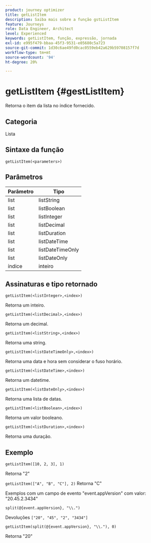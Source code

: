 ```yaml
---
product: journey optimizer
title: getListItem
description: Saiba mais sobre a função gstListItem
feature: Journeys
role: Data Engineer, Architect
level: Experienced
keywords: getListItem, função, expressão, jornada
exl-id: e995f479-bbaa-45f3-9531-e05680c5a723
source-git-commit: 1d30c6ae49fd0cac0559eb42a629b59708157f7d
workflow-type: tm+mt
source-wordcount: '94'
ht-degree: 20%

---
```


# getListItem {#gestListItem}

Retorna o item da lista no índice fornecido.

## Categoria

Lista

## Sintaxe da função

`getListItem(<parameters>)`

## Parâmetros

| Parâmetro | Tipo |
|-----------|------------------|
| list | listString |
| list | listBoolean |
| list | listInteger |
| list | listDecimal |
| list | listDuration |
| list | listDateTime |
| list | listDateTimeOnly |
| list | listDateOnly |
| índice | inteiro |

## Assinaturas e tipo retornado

`getListItem(<listInteger>,<index>)`

Retorna um inteiro.

`getListItem(<listDecimal>,<index>)`

Retorna um decimal.

`getListItem(<listString>,<index>)`

Retorna uma string.

`getListItem(<listDateTimeOnly>,<index>)`

Retorna uma data e hora sem considerar o fuso horário.

`getListItem(<listDateTime>,<index>)`

Retorna um datetime.

`getListItem(<listDateOnly>,<index>)`

Retorna uma lista de datas.

`getListItem(<listBoolean>,<index>)`

Retorna um valor booleano.

`getListItem(<listDuration>,<index>)`

Retorna uma duração.

## Exemplo

`getListItem([10, 2, 3], 1)`

Retorna &quot;2&quot;

`getListItem(["A", "B", "C"], 2)`
Retorna &quot;C&quot;

Exemplos com um campo de evento &quot;event.appVersion&quot; com valor: &quot;20.45.2.3434&quot;

`split(@{event.appVersion}, "\\.")`

Devoluções `["20", "45", "2", "3434"]`

`getListItem(split(@{event.appVersion}, "\\."), 0)`

Retorna &quot;20&quot;
